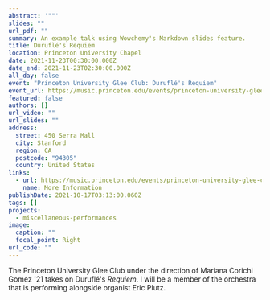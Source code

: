```yaml
---
abstract: '""'
slides: ""
url_pdf: ""
summary: An example talk using Wowchemy's Markdown slides feature.
title: Duruflé's Requiem
location: Princeton University Chapel
date: 2021-11-23T00:30:00.000Z
date_end: 2021-11-23T02:30:00.000Z
all_day: false
event: "Princeton University Glee Club: Duruflé's Requiem"
event_url: https://music.princeton.edu/events/princeton-university-glee-club-durufl%C3%A9-requiem
featured: false
authors: []
url_video: ""
url_slides: ""
address:
  street: 450 Serra Mall
  city: Stanford
  region: CA
  postcode: "94305"
  country: United States
links:
  - url: https://music.princeton.edu/events/princeton-university-glee-club-durufl%C3%A9-requiem
    name: More Information
publishDate: 2021-10-17T03:13:00.060Z
tags: []
projects:
  - miscellaneous-performances
image:
  caption: ""
  focal_point: Right
url_code: ""
---
```

The Princeton University Glee Club under the direction of Mariana Corichi Gomez '21 takes on Duruflé's *Requiem*. I will be a member of the orchestra that is performing alongside organist Eric Plutz.